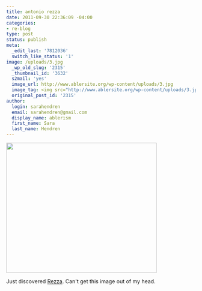 ```yaml
---
title: antonio rezza
date: 2011-09-30 22:36:09 -04:00
categories:
- re-blog
type: post
status: publish
meta:
  _edit_last: '7812036'
  switch_like_status: '1'
image: /uploads/3.jpg
  _wp_old_slug: '2315'
  _thumbnail_id: '3632'
  s2mail: 'yes'
  image_url: http://www.ablersite.org/wp-content/uploads/3.jpg
  image_tag: <img src="http://www.ablersite.org/wp-content/uploads/3.jpg" />
  original_post_id: '2315'
author:
  login: sarahendren
  email: sarahendren@gmail.com
  display_name: ablerism
  first_name: Sara
  last_name: Hendren
---
```


<p><a href="http://ablersite.files.wordpress.com/2011/09/antonio_rezza.jpg"><img class="alignnone size-full wp-image-3632" title="antonio_rezza" src="{{ site.baseurl }}/uploads/antonio_rezza.jpg" alt="" width="400" height="347" /></a></p>
<p>Just discovered <a href="http://www.rezzamastrella.com/newsito/bozza/index2.html">Rezza</a>. Can't get this image out of my head.</p>
